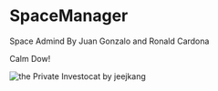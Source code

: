 # SpaceManager
Space Admind By Juan Gonzalo and Ronald Cardona

Calm Dow!

![the Private Investocat by jeejkang ](https://octodex.github.com/images/privateinvestocat.jpg)


